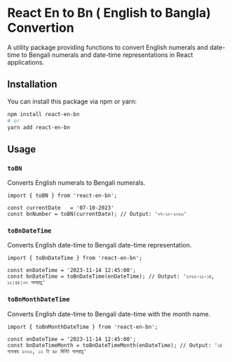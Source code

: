 # React En to Bn ( English to Bangla) Convertion

A utility package providing functions to convert English numerals and date-time to Bengali numerals and date-time representations in React applications.

## Installation

You can install this package via npm or yarn:

```bash
npm install react-en-bn
# or
yarn add react-en-bn
```

## Usage 

### `toBN`
Converts English numerals to Bengali numerals.

```
import { toBN } from 'react-en-bn';

const currentDate   = '07-10-2023'
const bnNumber = toBN(currentDate); // Output: '০৭-১০-২০২৩'

```

### `toBnDateTime` 
Converts English date-time to Bengali date-time representation.

```
import { toBnDateTime } from 'react-en-bn';

const enDateTime = '2023-11-14 12:45:00';
const bnDateTime = toBnDateTime(enDateTime); // Output: '২০২৩-১১-১৪, ১২:৪৫:০০ অপরাহ্ণ'

```

### `toBnMonthDateTime`

Converts English date-time to Bengali date-time with the month name.

```
import { toBnMonthDateTime } from 'react-en-bn';

const enDateTime = '2023-11-14 12:45:00';
const bnDateTimeMonth = toBnDateTimeMonth(enDateTime); // Output: '১৪ নভেম্বর ২০২৩, ১২ টা ৪৫ মিনিট অপরাহ্ণ'

```




